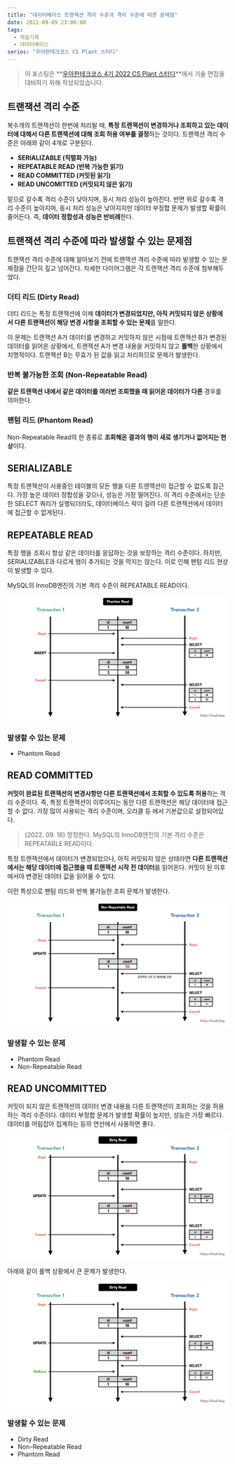 ```yaml
---
title: "데이터베이스 트랜잭션 격리 수준과 격리 수준에 따른 문제점"
date: 2022-09-09 23:00:00
tags:
  - 학습기록
  - 데이터베이스
series: "우아한테크코스 CS Plant 스터디"
---
```


> 이 포스팅은 **[우아한테크코스 4기 2022 CS Plant 스터디](https://github.com/woowacourse-study/2022-cs-plant)**에서 기술 면접을 대비하기 위해 작성되었습니다.

## 트랜잭션 격리 수준

복수개의 트랜잭션이 한번에 처리될 때, **특정 트랜잭션이 변경하거나 조회하고 있는 데이터에 대해서 다른 트랜잭션에 대해 조회 허용 여부를 결정**하는 것이다. 트랜잭션 격리 수준은 아래와 같이 4개로 구분된다.

- **SERIALIZABLE (직렬화 가능)**
- **REPEATABLE READ (반복 가능한 읽기)**
- **READ COMMITTED (커밋된 읽기)**
- **READ UNCOMITTED (커밋되지 않은 읽기)**

밑으로 갈수록 격리 수준이 낮아지며, 동시 처리 성능이 높아진다. 반면 위로 갈수록 격리 수준이 높아지며, 동시 처리 성능은 낮아지지만 데이터 부정합 문제가 발생할 확률이 줄어든다. 즉, **데이터 정합성과 성능은 반비례**한다.

## 트랜잭션 격리 수준에 따라 발생할 수 있는 문제점

트랜잭션 격리 수준에 대해 알아보기 전에 트랜잭션 격리 수준에 따라 발생할 수 있는 문제점을 간단히 짚고 넘어간다. 자세한 다이어그램은 각 트랜잭션 격리 수준에 첨부해두었다.

### 더티 리드 (Dirty Read)

더티 리드는 특정 트랜잭션에 이해 **데이터가 변경되었지만, 아직 커밋되지 않은 상황에서 다른 트랜잭션이 해당 변경 사항을 조회할 수 있는 문제**를 말한다.

이 문제는 트랜잭션 A가 데이터를 변경하고 커밋하지 않은 시점에 트랜잭션 B가 변경된 데이터를 읽어온 상황에서, 트랜잭션 A가 변경 내용을 커밋하지 않고 **롤백**한 상황에서 치명적이다. 트랜잭션 B는 무효가 된 값을 읽고 처리하므로 문제가 발생한다.

### 반복 불가능한 조회 (Non-Repeatable Read)

**같은 트랜잭션 내에서 같은 데이터를 여러번 조회했을 때 읽어온 데이터가 다른** 경우를 의미한다.

### 팬텀 리드 (Phantom Read)

Non-Repeatable Read의 한 종류로 **조회해온 결과의 행이 새로 생기거나 없어지는 현상**이다.

## SERIALIZABLE

특정 트랜잭션이 사용중인 테이블의 모든 행을 다른 트랜잭션이 접근할 수 없도록 잠근다. 가장 높은 데이터 정합성을 갖으나, 성능은 가장 떨어진다. 이 격리 수준에서는 단순한 SELECT 쿼리가 실행되더라도, 데이터베이스 락이 걸려 다른 트랜잭션에서 데이터에 접근할 수 없게된다.

## REPEATABLE READ

특정 행을 조회시 항상 같은 데이터를 응답하는 것을 보장하는 격리 수준이다. 하지만, SERIALIZABLE과 다르게 행이 추가되는 것을 막지는 않는다. 이로 인해 팬텀 리드 현상이 발생할 수 있다.

MySQL의 InnoDB엔진의 기본 격리 수준이 REPEATABLE READ이다.

![Phantom Read](./phantom-read.png)

### 발생할 수 있는 문제

- Phantom Read

## READ COMMITTED

**커밋이 완료된 트랜잭션의 변경사항만 다른 트랜잭션에서 조회할 수 있도록 허용**하는 격리 수준이다. 즉, 특정 트랜잭션이 이루어지는 동안 다른 트랜잭션은 해당 데이터에 접근할 수 없다. 가장 많이 사용되는 격리 수준이며, 오라클 등 에서 기본값으로 설정되어있다.

> (2022. 09. 16) 정정한다. MySQL의 InnoDB엔진의 기본 격리 수준은 REPEATABLE READ이다.

특정 트랜잭션에서 데이터가 변경되었으나, 아직 커밋되지 않은 상태라면 **다른 트랜잭션에서는 해당 데이터에 접근했을 때 트랜잭션 시작 전 데이터**를 읽어온다. 커밋이 된 이후에서야 변경된 데이터 값을 읽어올 수 있다.

이런 특성으로 팬텀 리드와 반복 불가능한 조회 문제가 발생한다.

![Non-Repeatable Read](./non-repeatable-read.png)

### 발생할 수 있는 문제

- Phantom Read
- Non-Repeatable Read

## READ UNCOMMITTED

커밋이 되지 않은 트랜잭션의 데이터 변경 내용을 다른 트랜잭션이 조회하는 것을 허용하는 격리 수준이다. 데이터 부정합 문제가 발생할 확률이 높지만, 성능은 가장 빠르다. 데이터를 어림잡아 집계하는 등의 연산에서 사용하면 좋다.

![Dirty Read](./dirty-read-1.png)

아래와 같이 롤백 상황에서 큰 문제가 발생한다.

![Dirty Read - 롤백이 발생했을 경우](./dirty-read-2.png)

### 발생할 수 있는 문제

- Dirty Read
- Non-Repeatable Read
- Phantom Read
